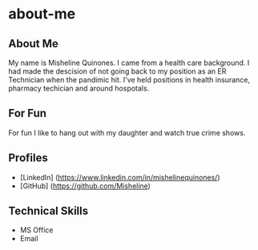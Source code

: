 # about-me

## About Me
My name is Misheline Quinones. I came from a health care background. I had made the descision of not going back to my position as an ER Technician when the pandimic hit. I've held positions in health insurance, pharmacy techician and around hospotals.
## For Fun
For fun I like to hang out with my daughter and watch true crime shows.

## Profiles
* [LinkedIn] (https://www.linkedin.com/in/mishelinequinones/)
* [GitHub] (https://github.com/Misheline)
## Technical Skills
* MS Office
* Email

